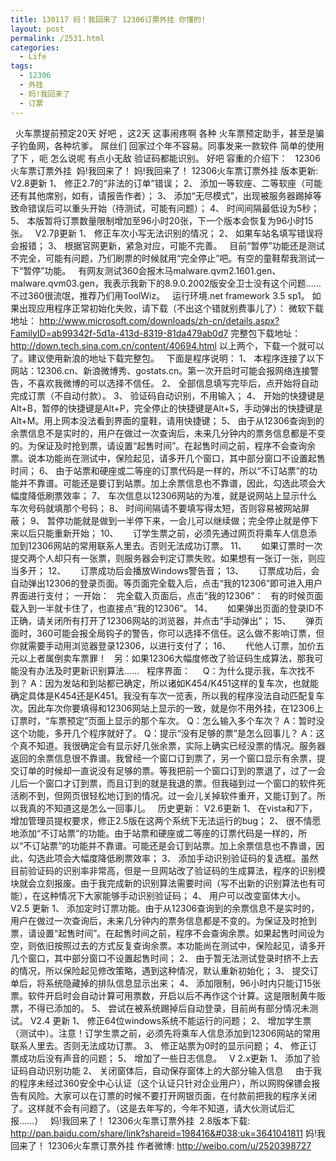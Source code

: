 ```yaml
---
title: 130117 妈！我回来了 12306订票外挂 你懂的!
layout: post
permalink: /2531.html
categories:
  - Life
tags:
  - 12306
  - 外挂
  - 妈!我回来了
  - 订票
---
```

 &nbsp; 火车票提前预定20天 好吧 ，这2天 这事闹疼啊 各种 火车票预定助手，甚至是骗子钓鱼网，各种坑爹。 屌丝们 回家过个年不容易。同事发来一款软件 简单的使用了下 ，呃 怎么说呢 有点小无敌 验证码都能识别。 好吧 容重的介绍下：   12306火车票订票外挂  妈!我回来了！ 妈!我回来了！ 12306火车票订票外挂 版本更新: V2.8更新 1、 修正2.7的“非法的订单”错误； 2、 添加一等软座、二等软座（可能还有其他席别，如有，请报告作者）； 3、 添加“无尽模式”，出现被服务器踢掉等致命错误后可以重头开始（待测试，可能有问题）； 4、 时间间隔最低设为5秒； 5、 本版暂将订票数量限制增加至96小时20张，下一个版本会恢复为96小时15张。 &nbsp; V2.7β更新 1、 修正车次小写无法识别的情况； 2、 如果车站名填写错误将会报错； 3、 根据官网更新，紧急对应，可能不完善。 &nbsp; 目前“暂停”功能还是测试不完全，可能有问题，乃们刷票的时候就用“完全停止”吧。有空的童鞋帮我测试一下“暂停”功能。 &nbsp; 有网友测试360会报木马malware.qvm2.1601.gen、malware.qvm03.gen，我表示我新下的8.9.0.2002版安全卫士没有这个问题……不过360很流氓，推荐乃们用ToolWiz。 &nbsp; 运行环境.net framework 3.5 sp1。 如果出现应用程序正常初始化失败，请下载（不出这个错就别费事儿了）： 微软下载地址： http://www.microsoft.com/downloads/zh-cn/details.aspx?FamilyID=ab99342f-5d1a-413d-8319-81da479ab0d7 完整包下载地址： http://down.tech.sina.com.cn/content/40694.html 以上两个，下载一个就可以了。建议使用新浪的地址下载完整包。 &nbsp; 下面是程序说明： 1、 本程序连接了以下网站：12306.cn、新浪微博秀、gostats.cn。第一次开启时可能会报网络连接警告，不喜欢我微博的可以选择不信任。 2、 全部信息填写完毕后，点开始将自动完成订票（不自动付款）。 3、 验证码自动识别，不用输入； 4、 开始的快捷键是Alt+B，暂停的快捷键是Alt+P，完全停止的快捷键是Alt+S，手动弹出的快捷键是Alt+M。用上网本没法看到界面的童鞋，请用快捷键； 5、 由于从12306查询到的余票信息不是实时的，用户在做过一次查询后，未来几分钟内的票务信息都是不变的。为保证及时抢到票，请设置“起售时间”。在起售时间之前，程序不会查询余票。说本功能尚在测试中，保险起见，请多开几个窗口，其中部分窗口不设置起售时间； 6、 由于站票和硬座或二等座的订票代码是一样的，所以“不订站票”的功能并不靠谱。可能还是要订到站票。加上余票信息也不靠谱，因此，勾选此项会大幅度降低刷票效率； 7、 车次信息以12306网站的为准，就是说网站上显示什么车次号码就填那个号码； 8、 时间间隔请不要填写得太短，否则容易被网站屏蔽； 9、 暂停功能就是做到一半停下来，一会儿可以继续做；完全停止就是停下来以后只能重新开始； 10、      订学生票之前，必须先通过网页将乘车人信息添加到12306网站的常用联系人里去。否则无法成功订票。 11、      如果订票时一次提交两个人却只有一张票，则服务器会判定订票失败。如果想有一张订一张，则应当多开； 12、      订票成功后会播放Windows警告音； 13、      订票成功后，会自动弹出12306的登录页面。等页面完全载入后，点击“我的12306”即可进入用户界面进行支付； 一开始： &nbsp; 完全载入页面后，点击“我的12306”： &nbsp; 有的时候页面载入到一半就卡住了，也直接点“我的12306”。 14、      如果弹出页面的登录ID不正确，请关闭所有打开了12306网站的浏览器，并点击“手动弹出”； 15、      弹页面时，360可能会报全局钩子的警告，你可以选择不信任。这么做不影响订票，但你就需要手动用浏览器登录12306，以进行支付了； 16、      代他人订票，加价五元以上者属倒卖车票罪！ &nbsp; 另：如果12306大幅度修改了验证码生成算法，那我可能没有办法及时更新识别算法…… &nbsp; 程序界面： &nbsp; &nbsp; Q：为什么提示我，车次找不到？ A：因为发站和到站都已确定，所以诸如K454/K451这样的复车次，也就能确定具体是K454还是K451。我没有车次一览表，所以我的程序没法自动匹配复车次。因此车次你要填得和12306网站上显示的一致，就是你不用外挂，在12306上订票时，“车票预定”页面上显示的那个车次。 Q：怎么输入多个车次？ A：暂时没这个功能，多开几个程序就好了。 Q：提示“没有足够的票”是怎么回事儿？ A：这个真不知道。我很确定会有显示好几张余票，实际上确实已经没票的情况。服务器返回的余票信息很不靠谱。我曾经一个窗口订到票了，另一个窗口显示有余票，提交订单的时候却一直说没有足够的票。等我把前一个窗口订到的票退了，过了一会儿后一个窗口才订到票，而且订到的就是我退的票。但我碰到过一个窗口的软件死活刷不到，但网页很轻松地订到的情况。过一会儿关掉软件重开，又能订到了。所以我真的不知道这是怎么一回事儿。 &nbsp; 历史更新： V2.6更新 1、 在vista和7下，增加管理员提权要求，修正2.5版在这两个系统下无法运行的bug； 2、 很不情愿地添加“不订站票”的功能。由于站票和硬座或二等座的订票代码是一样的，所以“不订站票”的功能并不靠谱。可能还是会订到站票。加上余票信息也不靠谱，因此，勾选此项会大幅度降低刷票效率； 3、 添加手动识别验证码的复选框。虽然目前验证码的识别率非常高，但是一旦网站改了验证码的生成算法，程序的识别模块就会立刻报废。由于我完成新的识别算法需要时间（写不出新的识别算法也有可能），在这种情况下大家能够手动识别验证码； 4、 用户可以改变窗体大小。 V2.5 更新 1、 添加定时订票功能。由于从12306查询到的余票信息不是实时的，用户在做过一次查询后，未来几分钟内的票务信息都是不变的。为保证及时抢到票，请设置“起售时间”。在起售时间之前，程序不会查询余票。如果起售时间设为空，则依旧按照过去的方式反复查询余票。本功能尚在测试中，保险起见，请多开几个窗口，其中部分窗口不设置起售时间； 2、 由于暂无法测试登录时挤不上去的情况，所以保险起见修改策略，遇到这种情况，默认重新初始化； 3、 提交订单后，将系统隐藏掉的排队信息显示出来； 4、 添加限制，96小时内只能订15张票。软件开启时会自动计算可用票数，开启以后不再作这个计算。这是限制黄牛贩票，不得已添加的。 5、 尝试在被系统踢掉后自动登录，目前尚有部分情况未测试。 V2.4 更新 1、 修正64位windows系统不能运行的问题； 2、 增加学生票（测试中）。注意！订学生票之前，必须先将乘车人信息添加到12306网站的常用联系人里去。否则无法成功订票。 3、 修正站票为0时的显示问题； 4、 修正订票成功后没有声音的问题； 5、 增加了一些日志信息。 &nbsp; V 2.x更新 1、 添加了验证码自动识别功能 2、 关闭窗体后，自动保存窗体上的大部分输入信息 &nbsp; &nbsp; 由于我的程序未经过360安全中心认证（这个认证只针对企业用户），所以网购保镖会报告有风险。大家可以在订票的时候不要打开网银页面，在付款前把我的程序关闭了。这样就不会有问题了。（这是去年写的，今年不知道，请大伙测试后汇报……） &nbsp; 妈!我回来了！ 12306火车票订票外挂  2.8版本下载: http://pan.baidu.com/share/link?shareid=198416&#038;uk=3641041811 妈!我回来了！ 12306火车票订票外挂 作者微博: http://weibo.com/u/2520398727